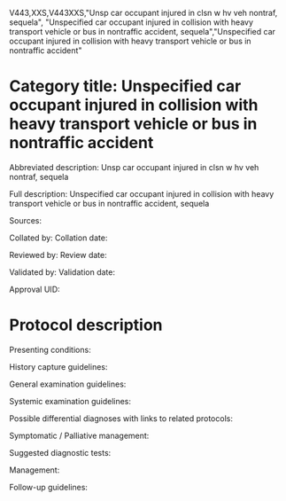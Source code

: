 V443,XXS,V443XXS,"Unsp car occupant injured in clsn w hv veh nontraf, sequela", "Unspecified car occupant injured in collision with heavy transport vehicle or bus in nontraffic accident, sequela","Unspecified car occupant injured in collision with heavy transport vehicle or bus in nontraffic accident"
# Category title: Unspecified car occupant injured in collision with heavy transport vehicle or bus in nontraffic accident

Abbreviated description: Unsp car occupant injured in clsn w hv veh nontraf, sequela

Full description: Unspecified car occupant injured in collision with heavy transport vehicle or bus in nontraffic accident, sequela

Sources:

Collated by:
Collation date:

Reviewed by:
Review date:

Validated by:
Validation date:

Approval UID:

# Protocol description

Presenting conditions:

History capture guidelines:

General examination guidelines:

Systemic examination guidelines:

Possible differential diagnoses with links to related protocols:

Symptomatic / Palliative management:

Suggested diagnostic tests:

Management:

Follow-up guidelines:
